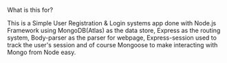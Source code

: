 What is this for?

This is a Simple User Registration & Login systems app done with Node.js Framework using MongoDB(Atlas) as the data store, Express as the routing system, Body-parser as the parser for webpage, Express-session used to track the user's session and of course Mongoose to make interacting with Mongo from Node easy.

